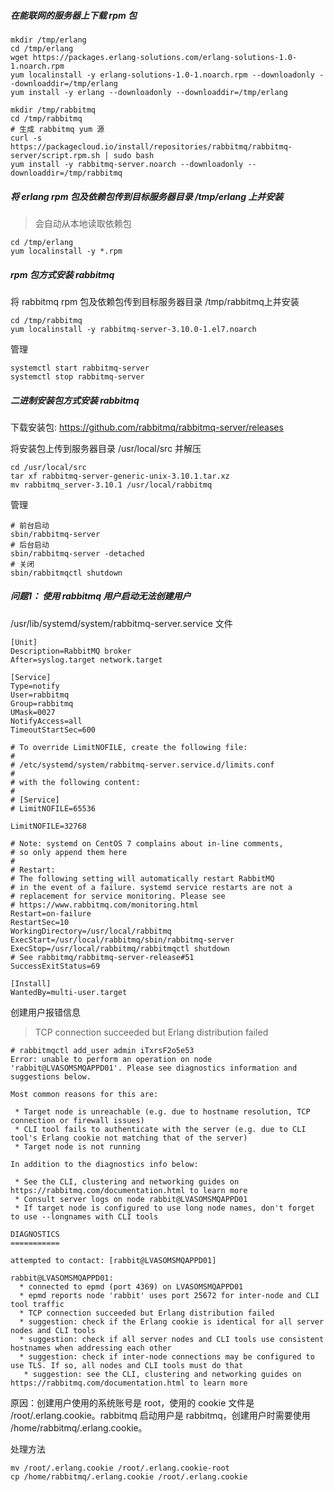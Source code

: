 ##### 在能联网的服务器上下载 rpm 包

```
mkdir /tmp/erlang
cd /tmp/erlang
wget https://packages.erlang-solutions.com/erlang-solutions-1.0-1.noarch.rpm
yum localinstall -y erlang-solutions-1.0-1.noarch.rpm --downloadonly --downloaddir=/tmp/erlang
yum install -y erlang --downloadonly --downloaddir=/tmp/erlang

mkdir /tmp/rabbitmq
cd /tmp/rabbitmq
# 生成 rabbitmq yum 源
curl -s https://packagecloud.io/install/repositories/rabbitmq/rabbitmq-server/script.rpm.sh | sudo bash
yum install -y rabbitmq-server.noarch --downloadonly --downloaddir=/tmp/rabbitmq
```

##### 将 erlang rpm 包及依赖包传到目标服务器目录 /tmp/erlang 上并安装

> 会自动从本地读取依赖包

```
cd /tmp/erlang
yum localinstall -y *.rpm
```

##### rpm 包方式安装 rabbitmq

将 rabbitmq rpm 包及依赖包传到目标服务器目录 /tmp/rabbitmq上并安装

```
cd /tmp/rabbitmq
yum localinstall -y rabbitmq-server-3.10.0-1.el7.noarch
```

管理

```
systemctl start rabbitmq-server
systemctl stop rabbitmq-server
```

##### 二进制安装包方式安装 rabbitmq

下载安装包: https://github.com/rabbitmq/rabbitmq-server/releases

将安装包上传到服务器目录 /usr/local/src 并解压

```
cd /usr/local/src
tar xf rabbitmq-server-generic-unix-3.10.1.tar.xz
mv rabbitmq_server-3.10.1 /usr/local/rabbitmq
```

管理

```
# 前台启动
sbin/rabbitmq-server
# 后台启动
sbin/rabbitmq-server -detached
# 关闭
sbin/rabbitmqctl shutdown
```

##### 问题1： 使用 rabbitmq 用户启动无法创建用户

/usr/lib/systemd/system/rabbitmq-server.service 文件

```
[Unit]
Description=RabbitMQ broker
After=syslog.target network.target

[Service]
Type=notify
User=rabbitmq
Group=rabbitmq
UMask=0027
NotifyAccess=all
TimeoutStartSec=600

# To override LimitNOFILE, create the following file:
#
# /etc/systemd/system/rabbitmq-server.service.d/limits.conf
#
# with the following content:
#
# [Service]
# LimitNOFILE=65536

LimitNOFILE=32768

# Note: systemd on CentOS 7 complains about in-line comments,
# so only append them here
#
# Restart:
# The following setting will automatically restart RabbitMQ
# in the event of a failure. systemd service restarts are not a
# replacement for service monitoring. Please see
# https://www.rabbitmq.com/monitoring.html
Restart=on-failure
RestartSec=10
WorkingDirectory=/usr/local/rabbitmq
ExecStart=/usr/local/rabbitmq/sbin/rabbitmq-server
ExecStop=/usr/local/rabbitmq/rabbitmqctl shutdown
# See rabbitmq/rabbitmq-server-release#51
SuccessExitStatus=69

[Install]
WantedBy=multi-user.target

```

创建用户报错信息

>  TCP connection succeeded but Erlang distribution failed 

```
# rabbitmqctl add_user admin iTxrsF2o5e53
Error: unable to perform an operation on node 'rabbit@LVASOMSMQAPPD01'. Please see diagnostics information and suggestions below.

Most common reasons for this are:

 * Target node is unreachable (e.g. due to hostname resolution, TCP connection or firewall issues)
 * CLI tool fails to authenticate with the server (e.g. due to CLI tool's Erlang cookie not matching that of the server)
 * Target node is not running

In addition to the diagnostics info below:

 * See the CLI, clustering and networking guides on https://rabbitmq.com/documentation.html to learn more
 * Consult server logs on node rabbit@LVASOMSMQAPPD01
 * If target node is configured to use long node names, don't forget to use --longnames with CLI tools

DIAGNOSTICS
===========

attempted to contact: [rabbit@LVASOMSMQAPPD01]

rabbit@LVASOMSMQAPPD01:
  * connected to epmd (port 4369) on LVASOMSMQAPPD01
  * epmd reports node 'rabbit' uses port 25672 for inter-node and CLI tool traffic 
  * TCP connection succeeded but Erlang distribution failed 
  * suggestion: check if the Erlang cookie is identical for all server nodes and CLI tools
  * suggestion: check if all server nodes and CLI tools use consistent hostnames when addressing each other
  * suggestion: check if inter-node connections may be configured to use TLS. If so, all nodes and CLI tools must do that
   * suggestion: see the CLI, clustering and networking guides on https://rabbitmq.com/documentation.html to learn more

```

原因：创建用户使用的系统账号是 root，使用的 cookie 文件是 /root/.erlang.cookie。rabbitmq 启动用户是 rabbitmq，创建用户时需要使用 /home/rabbitmq/.erlang.cookie。

处理方法

```
mv /root/.erlang.cookie /root/.erlang.cookie-root
cp /home/rabbitmq/.erlang.cookie /root/.erlang.cookie
```







